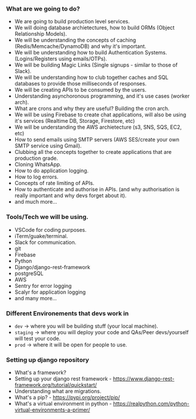 ### What are we going to do?
- We are going to build production level services.
- We will doing database archietectures, how to build ORMs (Object Relationship Models).
- We will be understanding the concepts of caching (Redis/Memcache/DynamoDB) and why it's important.
- We will be understanding how to build Authentication Systems. (Logins/Registers using emails/OTPs).
- We will be building Magic Links (Single signups - similar to those of Slack).
- We will be understanding how to club together caches and SQL databases to provide those milliseconds of responses.
- We will be creating APIs to be consumed by the users.
- Understanding asynchoronous programming, and it's use cases (worker arch).
- What are crons and why they are useful? Building the cron arch.
- We will be using Firebase to create chat applications, will also be using it's services (Realtime DB, Storage, Firestore, etc)
- We will be understanding the AWS archietecture (s3, SNS, SQS, EC2, etc)
- How to send emails using SMTP servers (AWS SES/create your own SMTP service using Gmail).
- Clubbing all the concepts together to create applications that are production grade.
- Cloning WhatsApp.
- How to do application logging.
- How to log errors.
- Concepts of rate limiting of APIs.
- How to authenticate and authorise in APIs. (and why authorisation is really important and why devs forget about it).
- and much more...

### Tools/Tech we will be using.
- VSCode for coding purposes.
- iTerm/guake/terminal.
- Slack for communication.
- git
- Firebase
- Python
- Django/django-rest-framework
- postgreSQL
- AWS
- Sentry for error logging
- Scalyr for application logging
- and many more...

### Different Environements that devs work in
- `dev` -> where you will be building stuff (your local machine).
- `staging` -> where you will deploy your code and QAs/Peer devs/yourself will test your code.
- `prod` -> where it will be open for people to use.

### Setting up django repository
- What's a framework?
- Setting up your django rest framework - https://www.django-rest-framework.org/tutorial/quickstart/
- Understanding what are migrations.
- What's a pip? - https://pypi.org/project/pip/
- What's a virtual environment in python - https://realpython.com/python-virtual-environments-a-primer/
